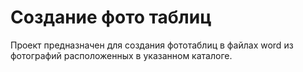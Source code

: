 # Создание фото таблиц
Проект предназначен для создания фототаблиц в файлах word из фотографий расположенных в указанном
каталоге.